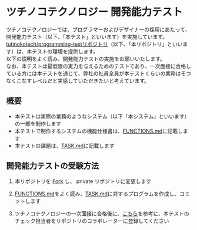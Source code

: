 # ツチノコテクノロジー 開発能力テスト

ツチノコテクノロジーでは、プログラマーおよびデザイナーの採用にあたって、開発能力テスト（以下、「本テスト」といいます）を実施しています。  
[tutinokotech/programming-testリポジトリ](https://github.com/tutinokotech/programming-test)（以下、「本リポジトリ」といいます）は、本テストの環境を提供します。  
以下の説明をよく読み、開発能力テストの実施をお願いいたします。  
なお、本テストは最低限の実力を与えるためのテストであり、一次面接に合格している方には本テストを通じて、弊社の社員全員が本テストくらいの業務はそつなくこなすレベルだと実感していただきたいと考えています。  

## 概要

- 本テストは実際の業務のようなシステム（以下「本システム」といいます）の一部を制作します  
- 本テストで制作するシステムの機能仕様書は、[FUNCTIONS.md](docs/FUNCTIONS.md)に記載します  
- 本テストの課題は、[TASK.md](docs/TASK.md)に記載します  

## 開発能力テストの受験方法

1. 本リポジトリを [Fork](https://docs.github.com/ja/get-started/quickstart/fork-a-repo) し、 private リポジトリに変更します  

1. [FUNCTIONS.md](docs/FUNCTIONS.md)をよく読み、[TASK.md](docs/TASK.md)に対するプログラムを作成し、コミットします  

1. ツチノコテクノロジーの一次面接に合格後に、[こちら](https://docs.github.com/ja/account-and-profile/setting-up-and-managing-your-github-user-account/managing-access-to-your-personal-repositories/inviting-collaborators-to-a-personal-repository)を参考に、本テストのチェック担当者をリポジトリのコラボレーターに登録してください  
